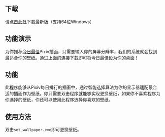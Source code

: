 ## 下载

请[点击此处](https://github.com/SingularityF/PixivWallpaper/releases)下载最新版（支持64位Windows）

## 功能演示

为你推荐[今日最佳](https://singf.space/pixiv/controls/demo)Pixiv插画，只需要输入你的屏幕分辨率，我们的系统就会找到最适合你的壁纸。通过上面的连接下载即可将今日最佳设为你的桌面！

## 功能

此程序能够从Pixiv每日排行的插画中，通过智能选择算法为你的显示器适配最合适的插画作为壁纸。你只需要双击程序就能够实现更换壁纸，如果你不喜欢程序为你选择的壁纸，你还可以使用此程序选择你喜欢的壁纸。

## 使用方法

双击`set_wallpaper.exe`即可更换壁纸。
